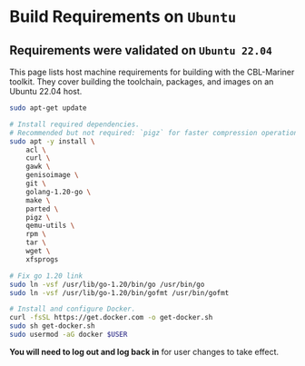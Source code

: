 
# Build Requirements on `Ubuntu`

## Requirements were validated on `Ubuntu 22.04`

This page lists host machine requirements for building with the CBL-Mariner toolkit. They cover building the toolchain, packages, and images on an Ubuntu 22.04 host.

```bash
sudo apt-get update

# Install required dependencies.
# Recommended but not required: `pigz` for faster compression operations.
sudo apt -y install \
    acl \
    curl \
    gawk \
    genisoimage \
    git \
    golang-1.20-go \
    make \
    parted \
    pigz \
    qemu-utils \
    rpm \
    tar \
    wget \
    xfsprogs

# Fix go 1.20 link
sudo ln -vsf /usr/lib/go-1.20/bin/go /usr/bin/go
sudo ln -vsf /usr/lib/go-1.20/bin/gofmt /usr/bin/gofmt

# Install and configure Docker.
curl -fsSL https://get.docker.com -o get-docker.sh
sudo sh get-docker.sh
sudo usermod -aG docker $USER
```

**You will need to log out and log back in** for user changes to take effect.
